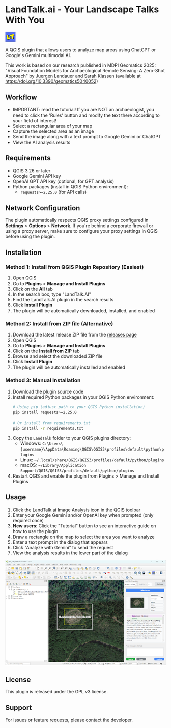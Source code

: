 # LandTalk.ai - Your Landscape Talks With You 

![LandTalk Icon](icons/LT.AI.png)

 A QGIS plugin that allows users to analyze map areas using ChatGPT or Google's Gemini multimodal AI.

 This work is based on our research published in MDPI Geomatics 2025: "Visual Foundation Models for Archaeological Remote Sensing: A Zero-Shot Approach" by Juergen Landauer and Sarah Klassen (available at https://doi.org/10.3390/geomatics5040052)

## Workflow

 - IMPORTANT: read the tutorial! If you are NOT an archaeologist, you need to click the 'Rules' button and modify the text there according to your field of interest!
 - Select a rectangular area of your map
 - Capture the selected area as an image
 - Send the image along with a text prompt to Google Gemini or ChatGPT
 - View the AI analysis results

 ## Requirements

- QGIS 3.26 or later
- Google Gemini API key
- OpenAI GPT API key (optional, for GPT analysis)
- Python packages (install in QGIS Python environment):
  - `requests>=2.25.0` (for API calls)

## Network Configuration

The plugin automatically respects QGIS proxy settings configured in **Settings** > **Options** > **Network**. If you're behind a corporate firewall or using a proxy server, make sure to configure your proxy settings in QGIS before using the plugin.

## Installation

### Method 1: Install from QGIS Plugin Repository (Easiest)

1. Open QGIS
2. Go to **Plugins** > **Manage and Install Plugins**
3. Click on the **All** tab
4. In the search box, type "LandTalk.AI"
5. Find the LandTalk.AI plugin in the search results
6. Click **Install Plugin**
7. The plugin will be automatically downloaded, installed, and enabled

### Method 2: Install from ZIP file (Alternative)

1. Download the latest release ZIP file from the [releases page](https://github.com/juergenlandauer/LandTalk.AI/releases)
2. Open QGIS
3. Go to **Plugins** > **Manage and Install Plugins**
4. Click on the **Install from ZIP** tab
5. Browse and select the downloaded ZIP file
6. Click **Install Plugin**
7. The plugin will be automatically installed and enabled

### Method 3: Manual Installation

1. Download the plugin source code
2. Install required Python packages in your QGIS Python environment:
   ```bash
   # Using pip (adjust path to your QGIS Python installation)
   pip install requests>=2.25.0
   
   # Or install from requirements.txt
   pip install -r requirements.txt
   ```
3. Copy the `LandTalk` folder to your QGIS plugins directory:
   - Windows: `C:\Users\{username}\AppData\Roaming\QGIS\QGIS3\profiles\default\python\plugins`
   - Linux: `~/.local/share/QGIS/QGIS3/profiles/default/python/plugins`
   - macOS: `~/Library/Application Support/QGIS/QGIS3/profiles/default/python/plugins`
4. Restart QGIS and enable the plugin from Plugins > Manage and Install Plugins

 ## Usage


 1. Click the LandTalk.ai Image Analysis icon in the QGIS toolbar
 2. Enter your Google Gemini and/or OpenAI key when prompted (only required once)
 3. **New users**: Click the "Tutorial" button to see an interactive guide on how to use the plugin
 4. Draw a rectangle on the map to select the area you want to analyze
 5. Enter a text prompt in the dialog that appears
 6. Click "Analyze with Gemini" to send the request
 7. View the analysis results in the lower part of the dialog

 ![LandTalk Plugin Interface](documents/Screen.png)

 ## License

 This plugin is released under the GPL v3 license.

 ## Support

 For issues or feature requests, please contact the developer.




